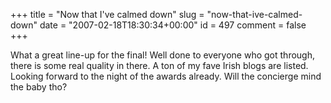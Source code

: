 +++
title = "Now that I've calmed down"
slug = "now-that-ive-calmed-down"
date = "2007-02-18T18:30:34+00:00"
id = 497
comment = false
+++

What a great line-up for the final! Well done to everyone who got through, there is some real quality in there. A ton of my fave Irish blogs are listed. Looking forward to the night of the awards already. Will the concierge mind the baby tho?
